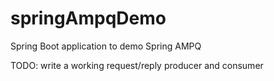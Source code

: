 # springAmpqDemo
Spring Boot application to demo Spring AMPQ

TODO: write a working request/reply producer and consumer
